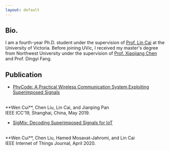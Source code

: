 ```yaml
---
layout: default
---
```


## Bio.

I am a fourth-year Ph.D. student under the supervision of
[Prof. Lin Cai]("https://www.ece.uvic.ca/~cai/")
at the University of Victoria. Before joining UVic,
I received my master's degree from Northwest University
under the supervision of
[Prof. Xiaojiang Chen]("https://scholar.google.ca/citations?user=Wjbx2YYAAAAJ&hl=en")
and Prof. Dingyi Fang.

## Publication

- [PhyCode: A Practical Wireless Communication System Exploiting Superimposed Signals](assets/pub/PhyCode.pdf)
<br>
**Wen Cui**, Chen Liu, Lin Cai, and Jianping Pan
<br>
IEEE ICC'19, Shanghai, China, May 2019.

* [SigMix: Decoding Superimposed Signals for IoT](assets/pub/SigMix.pdf)
<br>
**Wen Cui**, Chen Liu, Hamed Mosavat-Jahromi, and Lin Cai
<br>
IEEE Internet of Things Journal, April 2020.

